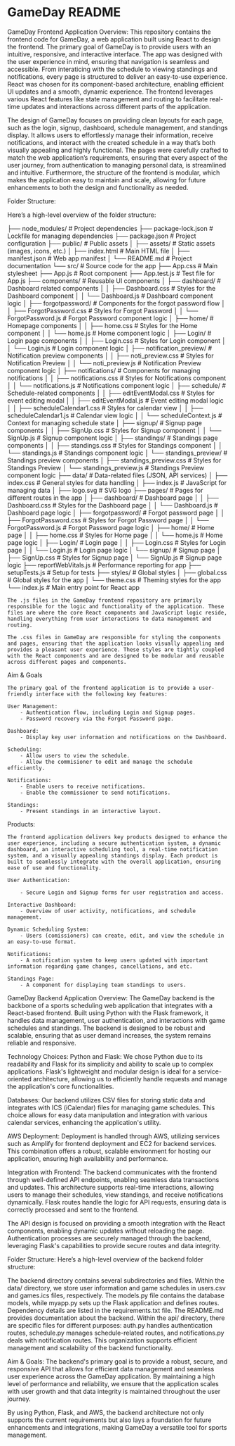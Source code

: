 # GameDay README

GameDay Frontend Application
Overview:
This repository contains the frontend code for GameDay, a web application built using React to design the frontend. The primary goal of GameDay is to provide users with an intuitive, responsive, and interactive interface. The app was designed with the user experience in mind, ensuring that navigation is seamless and accessible. From interaticing with the schedule to viewing standings and notifications, every page is structured to deliver an easy-to-use experience. React was chosen for its component-based architecture, enabling efficient UI updates and a smooth, dynamic experience. The frontend leverages various React features like state management and routing to facilitate real-time updates and interactions across different parts of the application.

The design of GameDay focuses on providing clean layouts for each page, such as the login, signup, dashboard, schedule management, and standings display. It allows users to effortlessly manage their information, receive notifications, and interact with the created schedule in a way that’s both visually appealing and highly functional. The pages were carefully crafted to match the web application’s requirements, ensuring that every aspect of the user journey, from authentication to managing personal data, is streamlined and intuitive. Furthermore, the structure of the frontend is modular, which makes the application easy to maintain and scale, allowing for future enhancements to both the design and functionality as needed.

Folder Structure:

Here’s a high-level overview of the folder structure:

├── node_modules/               # Project dependencies
├── package-lock.json           # Lockfile for managing dependencies
├── package.json                # Project configuration
├── public/                     # Public assets
│   ├── assets/                 # Static assets (images, icons, etc.)
│   ├── index.html              # Main HTML file
│   ├── manifest.json           # Web app manifest
│   └── README.md               # Project documentation
└── src/                        # Source code for the app
    ├── App.css                 # Main stylesheet
    ├── App.js                  # Root component
    ├── App.test.js             # Test file for App.js
    ├── components/             # Reusable UI components
    │   ├── dashboard/          # Dashboard related components
    │   │   ├── Dashboard.css   # Styles for the Dashboard component
    │   │   └── Dashboard.js    # Dashboard component logic
    │   ├── forgotpassword/     # Components for the forgot password flow
    │   │   ├── ForgotPassword.css # Styles for Forgot Password
    │   │   └── ForgotPassword.js  # Forgot Password component logic
    │   ├── home/               # Homepage components
    │   │   ├── home.css        # Styles for the Home component
    │   │   └── home.js         # Home component logic
    │   ├── Login/              # Login page components
    │   │   ├── Login.css       # Styles for Login component
    │   │   └── Login.js        # Login component logic
    │   ├── notification_preview/ # Notification preview components
    │   │   ├── noti_preview.css # Styles for Notification Preview
    │   │   └── noti_preview.js  # Notification Preview component logic
    │   ├── notifications/      # Components for managing notifications
    │   │   ├── notifications.css # Styles for Notifications component
    │   │   └── notifications.js  # Notifications component logic
    │   ├── schedule/           # Schedule-related components
    │   │   ├── editEventModal.css # Styles for event editing modal
    │   │   ├── editEventModal.js  # Event editing modal logic
    │   │   ├── scheduleCalendar1.css # Styles for calendar view
    │   │   ├── scheduleCalendar1.js  # Calendar view logic
    │   │   └── scheduleContext.js  # Context for managing schedule state
    │   ├── signup/             # Signup page components
    │   │   ├── SignUp.css      # Styles for Signup component
    │   │   └── SignUp.js       # Signup component logic
    │   ├── standings/          # Standings page components
    │   │   ├── standings.css   # Styles for Standings component
    │   │   └── standings.js    # Standings component logic
    │   └── standings_preview/  # Standings preview components
    │       ├── standings_preview.css # Styles for Standings Preview
    │       └── standings_preview.js  # Standings Preview component logic
    ├── data/                   # Data-related files (JSON, API services)
    │   ├── index.css           # General styles for data handling
    │   ├── index.js            # JavaScript for managing data
    │   ├── logo.svg            # SVG logo
    ├── pages/                  # Pages for different routes in the app
    │   ├── dashboard/          # Dashboard page
    │   │   ├── Dashboard.css   # Styles for the Dashboard page
    │   │   └── Dashboard.js    # Dashboard page logic
    │   ├── forgotpassword/     # Forgot password page
    │   │   ├── ForgotPassword.css # Styles for Forgot Password page
    │   │   └── ForgotPassword.js  # Forgot Password page logic
    │   ├── home/               # Home page
    │   │   ├── home.css        # Styles for Home page
    │   │   └── home.js         # Home page logic
    │   ├── Login/              # Login page
    │   │   ├── Login.css       # Styles for Login page
    │   │   └── Login.js        # Login page logic
    │   └── signup/             # Signup page
    │       ├── SignUp.css      # Styles for Signup page
    │       └── SignUp.js       # Signup page logic
    ├── reportWebVitals.js      # Performance reporting for app
    ├── setupTests.js           # Setup for tests
    ├── styles/                 # Global styles
    │   ├── global.css          # Global styles for the app
    │   └── theme.css           # Theming styles for the app
    └── index.js                # Main entry point for React app

    The .js files in the GameDay frontend repository are primarily responsible for the logic and functionality of the application. These files are where the core React components and JavaScript logic reside, handling everything from user interactions to data management and routing.

    The .css files in GameDay are responsible for styling the components and pages, ensuring that the application looks visually appealing and provides a pleasant user experience. These styles are tightly coupled with the React components and are designed to be modular and reusable across different pages and components.

Aim & Goals

    The primary goal of the frontend application is to provide a user-friendly interface with the following key features:

    User Management:
        - Authentication flow, including Login and Signup pages.  
        - Password recovery via the Forgot Password page.  
    
    Dashboard:
        - Display key user information and notifications on the Dashboard.

    Scheduling: 
        - Allow users to view the schedule.
        - Allow the commisioner to edit and manage the schedule efficiently.

    Notifications: 
        - Enable users to receive notifications.
        - Enable the commissioner to send notifications.

    Standings:
        - Present standings in an interactive layout.

Products:

    The frontend application delivers key products designed to enhance the user experience, including a secure authentication system, a dynamic dashboard, an interactive scheduling tool, a real-time notification system, and a visually appealing standings display. Each product is built to seamlessly integrate with the overall application, ensuring ease of use and functionality.

    User Authentication:

        - Secure Login and Signup forms for user registration and access.
  
    Interactive Dashboard:
        - Overview of user activity, notifications, and schedule management.

    Dynamic Scheduling System:
        - Users (comissioners) can create, edit, and view the schedule in an easy-to-use format.

    Notifications:
        - A notification system to keep users updated with important information regarding game changes, cancellations, and etc.

    Standings Page:
        - A component for displaying team standings to users.

GameDay Backend Application
Overview:
The GameDay backend is the backbone of a sports scheduling web application that integrates with a React-based frontend. Built using Python with the Flask framework, it handles data management, user authentication, and interactions with game schedules and standings. The backend is designed to be robust and scalable, ensuring that as user demand increases, the system remains reliable and responsive.

Technology Choices:
Python and Flask: We chose Python due to its readability and Flask for its simplicity and ability to scale up to complex applications. Flask's lightweight and modular design is ideal for a service-oriented architecture, allowing us to efficiently handle requests and manage the application's core functionalities.

Databases: Our backend utilizes CSV files for storing static data and integrates with ICS (iCalendar) files for managing game schedules. This choice allows for easy data manipulation and integration with various calendar services, enhancing the application's utility.

AWS Deployment: Deployment is handled through AWS, utilizing services such as Amplify for frontend deployment and EC2 for backend services. This combination offers a robust, scalable environment for hosting our application, ensuring high availability and performance.

Integration with Frontend:
The backend communicates with the frontend through well-defined API endpoints, enabling seamless data transactions and updates. This architecture supports real-time interactions, allowing users to manage their schedules, view standings, and receive notifications dynamically. Flask routes handle the logic for API requests, ensuring data is correctly processed and sent to the frontend.

The API design is focused on providing a smooth integration with the React components, enabling dynamic updates without reloading the page. Authentication processes are securely managed through the backend, leveraging Flask's capabilities to provide secure routes and data integrity.

Folder Structure:
Here’s a high-level overview of the backend folder structure:

The backend directory contains several subdirectories and files. Within the data/ directory, we store user information and game schedules in users.csv and games.ics files, respectively. The models.py file contains the database models, while myapp.py sets up the Flask application and defines routes. Dependency details are listed in the requirements.txt file. The README.md provides documentation about the backend. Within the api/ directory, there are specific files for different purposes: auth.py handles authentication routes, schedule.py manages schedule-related routes, and notifications.py deals with notification routes. This organization supports efficient management and scalability of the backend functionality.

Aim & Goals:
The backend's primary goal is to provide a robust, secure, and responsive API that allows for efficient data management and seamless user experience across the GameDay application. By maintaining a high level of performance and reliability, we ensure that the application scales with user growth and that data integrity is maintained throughout the user journey.

By using Python, Flask, and AWS, the backend architecture not only supports the current requirements but also lays a foundation for future enhancements and integrations, making GameDay a versatile tool for sports management.


